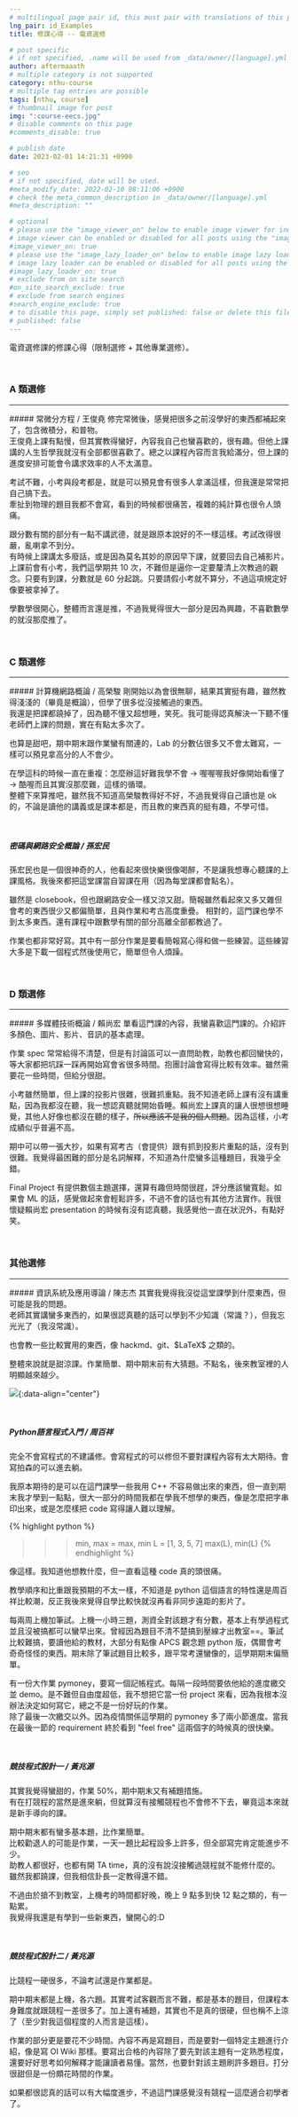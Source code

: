 ```yaml
---
# multilingual page pair id, this must pair with translations of this page. (This name must be unique)
lng_pair: id_Examples
title: 修課心得 -- 電資選修

# post specific
# if not specified, .name will be used from _data/owner/[language].yml
author: aftermaaath
# multiple category is not supported
category: nthu-course 
# multiple tag entries are possible
tags: [nthu, course]
# thumbnail image for post
img: ":course-eecs.jpg"
# disable comments on this page
#comments_disable: true

# publish date
date: 2023-02-01 14:21:31 +0900

# seo
# if not specified, date will be used.
#meta_modify_date: 2022-02-10 08:11:06 +0900
# check the meta_common_description in _data/owner/[language].yml
#meta_description: ""

# optional
# please use the "image_viewer_on" below to enable image viewer for individual pages or posts (_posts/ or [language]/_posts folders).
# image viewer can be enabled or disabled for all posts using the "image_viewer_posts: true" setting in _data/conf/main.yml.
#image_viewer_on: true
# please use the "image_lazy_loader_on" below to enable image lazy loader for individual pages or posts (_posts/ or [language]/_posts folders).
# image lazy loader can be enabled or disabled for all posts using the "image_lazy_loader_posts: true" setting in _data/conf/main.yml.
#image_lazy_loader_on: true
# exclude from on site search
#on_site_search_exclude: true
# exclude from search engines
#search_engine_exclude: true
# to disable this page, simply set published: false or delete this file
# published: false
---
```


<!-- outline-start -->

電資選修課的修課心得（限制選修 + 其他專業選修）。

<!-- outline-end -->

<br>

### A 類選修
<hr>
##### 常微分方程 / 王俊堯
修完常微後，感覺把很多之前沒學好的東西都補起來了，包含微積分，和普物。<br>
王俊堯上課有點慢，但其實教得蠻好，內容我自己也蠻喜歡的，很有趣。但他上課講的人生哲學我就沒有全部都很喜歡了。總之以課程內容而言我給滿分，但上課的進度安排可能會令講求效率的人不太滿意。

考試不難，小考與段考都是，就是可以預見會有很多人拿滿這樣，但我還是常常把自己搞下去。<br>
牽扯到物理的題目我都不會寫，看到的時候都很痛苦，複雜的純計算也很令人頭痛。

跟分數有關的部分有一點不講武德，就是跟原本說好的不一樣這樣。考試改得很嚴，亂喇拿不到分。<br>
有時候上課講太多廢話，或是因為莫名其妙的原因早下課，就要回去自己補影片。<br>
上課前會有小考，我們這學期共 10 次，不難但是逼你一定要釐清上次教過的觀念。只要有到課，分數就是 60 分起跳。只要請假小考就不算分，不過這項規定好像要被拿掉了。

學數學很開心，整體而言還是推，不過我覺得很大一部分是因為興趣，不喜歡數學的就沒那麼推了。

<br>

### C 類選修
<hr>
##### 計算機網路概論 / 高榮駿
剛開始以為會很無聊，結果其實挺有趣，雖然教得淺淺的（畢竟是概論），但學了很多從沒接觸過的東西。<br>
我還是把課都蹺掉了，因為聽不懂又超想睡，笑死。我可能得認真解決一下聽不懂老師們上課的問題，實在有點太多次了。

也算是甜吧，期中期末跟作業蠻有關連的，Lab 的分數佔很多又不會太難寫，一樣可以預見拿高分的人不會少。<br>

在學這科的時候一直在重複：怎麼辦這好難我學不會 -> 喔喔喔我好像開始看懂了 -> 酷喔而且其實沒那麼難，這樣的循環。<br>
整體下來算推吧，雖然我不知道高榮駿教得好不好，不過我覺得自己讀也是 ok 的，不論是讀他的講義或是課本都是，而且教的東西真的挺有趣，不學可惜。

<br>

##### 密碼與網路安全概論 / 孫宏民
孫宏民也是一個很神奇的人，他看起來很快樂很像喝醉，不是讓我想專心聽課的上課風格。我後來都把這堂課當自習課在用（因為每堂課都會點名）。

雖然是 closebook，但也跟網路安全一樣又涼又甜。簡報雖然看起來又多又雜但會考的東西很少又都偏簡單，且與作業和考古高度重疊。
相對的，這門課也學不到太多東西。還有課程中跟數學有關的部分高離全部都教過了。

作業也都非常好寫。其中有一部分作業是要看簡報寫心得和做一些練習。這些練習大多是下載一個程式然後使用它，簡單但令人煩躁。

<br>

### D 類選修
<hr>
##### 多媒體技術概論 / 賴尚宏
單看這門課的內容，我蠻喜歡這門課的。介紹許多顏色、圖片、影片、音訊的基本處理。

作業 spec 常常給得不清楚，但是有討論區可以一直問助教，助教也都回蠻快的，等大家都把坑踩一踩再開始寫會省很多時間。抱團討論會寫得比較有效率。雖然需要花一些時間，但給分很甜。

小考雖然簡單，但上課的投影片很雜，很難抓重點。我不知道老師上課有沒有講重點，因為我都沒在聽，我一想認真聽就開始昏睡。賴尚宏上課真的讓人很想很想睡覺，其他人好像也都沒在聽的樣子，~~所以應該不是我的個人問題~~。因為這樣，小考成績似乎普遍不高。

期中可以帶一張大抄，如果有寫考古（會提供）跟有抓到投影片重點的話，沒有到很難。我覺得最困難的部分是名詞解釋，不知道為什麼蠻多這種題目，我幾乎全錯。

Final Project 有提供數個主題選擇，還算有趣但時間很趕，評分應該蠻寬鬆。如果會 ML 的話，感覺做起來會輕鬆許多，不過不會的話也有其他方法實作。我很懷疑賴尚宏 presentation 的時候有沒有認真聽，我感覺他一直在狀況外，有點好笑。

<br>

### 其他選修
<hr>
##### 資訊系統及應用導論 / 陳志杰
其實我覺得我沒從這堂課學到什麼東西，但可能是我的問題。<br>
老師其實講蠻多東西的，如果很認真聽的話可以學到不少知識（常識？），但我忘光光了（我沒常識）。<br>
<p>也會教一些比較實用的東西，像 hackmd、git、$LaTeX$ 之類的。<br></p>
整體來說就是甜涼課。作業簡單、期中期末前有大猜題。不點名，後來教室裡的人明顯越來越少。

<br>

![](https://i.imgur.com/TX4LuUV.png){:data-align="center"}

<br>

##### Python語言程式入門 / 周百祥
完全不會寫程式的不建議修。會寫程式的可以修但不要對課程內容有太大期待。會寫拍森的可以進去躺。

我原本期待的是可以在這門課學一些我用 C++ 不容易做出來的東西，但一直到期末我才學到一點點，很大一部分的時間我都在學我不想學的東西，像是怎麼把字串印出來，或是怎麼樣把 code 寫得讓人難以理解。<br>

{% highlight python %}
>>> min, max = max, min
>>> L = [1, 3, 5, 7]
>>> max(L), min(L)
{% endhighlight %}

像這樣。我知道他想教什麼，但一直看這種 code 真的頭很痛。<br>

教學順序和比重跟我預期的不太一樣，不知道是 python 這個語言的特性還是周百祥比較潮，反正我後來覺得自學比較快就沒再看非同步遠距的影片了。

每兩周上機加筆試。上機一小時三題，測資全對該題才有分數，基本上有學過程式並且沒被搞都可以蠻早出來。曾經因為題目不清不楚搞到壓線才出教室==。筆試比較難搞，要讀他給的教材，大部分有點像 APCS 觀念題 python 版，偶爾會考奇奇怪怪的東西。期末除了筆試題目比較多，跟平常考還蠻像的，這學期期末偏簡單。

有一份大作業 pymoney，要寫一個記帳程式。每隔一段時間要依他給的進度繳交並 demo。是不難但自由度超低，我不想把它當一份 project 來看，因為我根本沒辦法決定如何寫它，總之不是一份好玩的作業。<br>
除了最後一次繳交以外。因為疫情關係這學期的 pymoney 多了兩小節進度。當我在最後一節的 requirement 終於看到 "feel free" 這兩個字的時候真的很快樂。

<br>

##### 競技程式設計一 / 黃兆源
其實我覺得蠻甜的，作業 50%，期中期末又有補題措施。<br>
有在打競程的當然是進來躺，但就算沒有接觸競程也不會修不下去，畢竟這本來就是新手導向的課。

期中期末都有蠻多基本題，比作業簡單。<br>
比較勸退人的可能是作業，一天一題比起程設多上許多，但全部寫完肯定能進步不少。<br>
助教人都很好，也都有開 TA time，真的沒有說沒接觸過競程就不能修什麼的。<br>
雖然我都蹺課，但我相信卦長一定教得還不錯。

不過由於搶不到教室，上機考的時間都好晚，晚上 9 點多到快 12 點之類的，有一點累。<br>
我覺得我還是有學到一些新東西，蠻開心的:D

<br>

##### 競技程式設計二 / 黃兆源
比競程一硬很多，不論考試還是作業都是。

期中期末都是上機，各六題。其實考試客觀而言不難，都是基本的題目，但課程本身難度就跟競程一差很多了。加上還有補題，其實也不是真的很硬，但也稱不上涼了（至少對我這個程度的人而言是這樣）。

作業的部分更是要花不少時間。內容不再是寫題目，而是要對一個特定主題進行介紹，像是寫 OI Wiki 那樣。要寫出合格的內容除了要先對該主題有一定熟悉程度，還要好好思考如何解釋才能讓讀者易懂。當然，也要針對該主題刷許多題目。打分很甜但是一份頗花時間的作業。

如果都很認真的話可以有大幅度進步，不過這門課感覺沒有競程一這麼適合初學者了。
